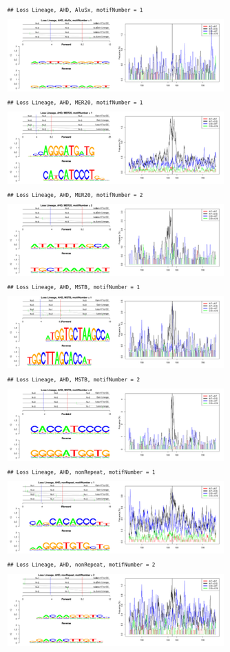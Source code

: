

```
## Loss Lineage, AHD, AluSx, motifNumber = 1
```

![plot of chunk motifPValues](figure/motifPValues1.png) 

```
## Loss Lineage, AHD, MER20, motifNumber = 1
```

![plot of chunk motifPValues](figure/motifPValues2.png) 

```
## Loss Lineage, AHD, MER20, motifNumber = 2
```

![plot of chunk motifPValues](figure/motifPValues3.png) 

```
## Loss Lineage, AHD, MSTB, motifNumber = 1
```

![plot of chunk motifPValues](figure/motifPValues4.png) 

```
## Loss Lineage, AHD, MSTB, motifNumber = 2
```

![plot of chunk motifPValues](figure/motifPValues5.png) 

```
## Loss Lineage, AHD, nonRepeat, motifNumber = 1
```

![plot of chunk motifPValues](figure/motifPValues6.png) 

```
## Loss Lineage, AHD, nonRepeat, motifNumber = 2
```

![plot of chunk motifPValues](figure/motifPValues7.png) 
  
